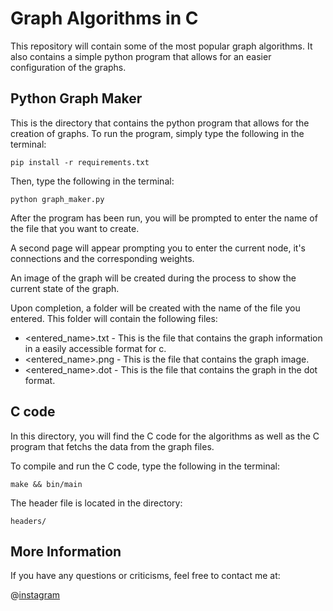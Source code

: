# Graph Algorithms in C 

This repository will contain some of the most popular graph algorithms. It also contains a simple python program that allows for an easier configuration of the graphs. 

## Python Graph Maker

This is the directory that contains the python program that allows for the creation of graphs. To run the program, simply type the following in the terminal:

```pip install -r requirements.txt```

Then, type the following in the terminal:

```python graph_maker.py```

After the program has been run, you will be prompted to enter the name of the file that you want to create. 

A second page will appear prompting you to enter the current node, it's connections and the corresponding weights.

An image of the graph will be created during the process to show the current state of the graph.

Upon completion, a folder will be created with the name of the file you entered. This folder will contain the following files:
- <entered_name>.txt - This is the file that contains the graph information in a easily accessible format for c.
- <entered_name>.png - This is the file that contains the graph image.
- <entered_name>.dot - This is the file that contains the graph in the dot format.

## C code

In this directory, you will find the C code for the algorithms as well as the C program that fetchs the data from the graph files.

To compile and run the C code, type the following in the terminal:

```make && bin/main```

The header file is located in the directory:

```headers/```

## More Information

If you have any questions or criticisms, feel free to contact me at:

@[instagram](https://www.instagram.com/fabiocfabini/)